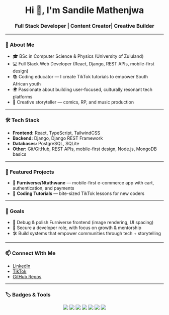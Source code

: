 <h1 align="center">Hi 👋, I'm Sandile Mathenjwa</h1>
<h3 align="center">Full Stack Developer | Content Creator| Creative Builder</h3>

---

### 🚀 About Me
- 🎓 BSc in Computer Science & Physics (University of Zululand)  
- 💻 Full Stack Web Developer (React, Django, REST APIs, mobile-first design)  
- 📚 Coding educator — I create TikTok tutorials to empower South African youth  
- 🌍 Passionate about building user-focused, culturally resonant tech platforms  
- 🎨 Creative storyteller — comics, RP, and music production  

---

### 🛠️ Tech Stack
- **Frontend:** React, TypeScript, TailwindCSS  
- **Backend:** Django, Django REST Framework  
- **Databases:** PostgreSQL, SQLite  
- **Other:** Git/GitHub, REST APIs, mobile-first design, Node.js, MongoDB basics  

---

### 📌 Featured Projects
- 🛒 **Furniverse/Ntuthwane** — mobile-first e-commerce app with cart, authentication, and payments  
- 📱 **Coding Tutorials** — bite-sized TikTok lessons for new coders  

---

### 🌟 Goals
- 🔧 Debug & polish Furniverse frontend (image rendering, UI spacing)  
- 🤝 Secure a developer role, with focus on growth & mentorship  
- 🛠️ Build systems that empower communities through tech + storytelling  

---

### 📫 Connect With Me
- [LinkedIn](https://www.linkedin.com/in/sandile-mathenjwa)  
- [TikTok](https://www.tiktok.com/@mesh_audio_popeyesout)  
- [GitHub Repos](https://github.com/Sandilem7789?tab=repositories)  

---

### 🏷️ Badges & Tools

<p align="center">
  <img src="https://img.shields.io/badge/Code-React-blue?logo=react" />
  <img src="https://img.shields.io/badge/Code-Django-green?logo=django" />
  <img src="https://img.shields.io/badge/Code-TypeScript-blue?logo=typescript" />
  <img src="https://img.shields.io/badge/Code-Python-yellow?logo=python" />
  <img src="https://img.shields.io/badge/DB-SQLite-lightgrey?logo=sqlite" />
  <img src="https://img.shields.io/badge/Tools-Git-orange?logo=git" />
  <img src="https://img.shields.io/badge/Tools-GitHub-black?logo=github" />
